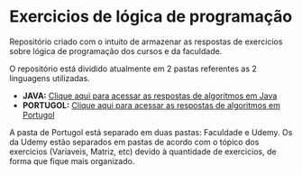 # Exercicios de lógica de programação

<p>Repositório criado com o intuito de armazenar as respostas de exercicios sobre lógica de programação dos cursos e da faculdade.</p>
 
 
O repositório está dividido atualmente em 2 pastas referentes as 2 linguagens utilizadas.<br>
 - <strong>JAVA:</strong> [Clique aqui para acessar as respostas de algoritmos em Java](https://github.com/Fellino/Exercicios/tree/main/Java) <br>
 - <strong>PORTUGOL:</strong> [Clique aqui para acessar as respostas de algoritmos em Portugol](https://github.com/Fellino/Exercicios/tree/main/VisualG)</p>
 
 
<p>A pasta de Portugol está separado em duas pastas: Faculdade e Udemy. Os da Udemy estão separados em pastas de acordo com o tópico dos exercicios (Variaveis, Matriz, etc) devido à quantidade de exercicios, de forma que fique mais organizado.</p>
